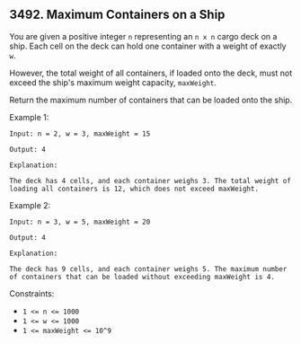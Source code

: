## 3492. Maximum Containers on a Ship

You are given a positive integer `n` representing an `n x n` cargo deck on a ship. Each cell on the deck can hold one container with a weight of exactly `w`.

However, the total weight of all containers, if loaded onto the deck, must not exceed the ship's maximum weight capacity, `maxWeight`.

Return the maximum number of containers that can be loaded onto the ship.

Example 1:

```
Input: n = 2, w = 3, maxWeight = 15

Output: 4

Explanation:

The deck has 4 cells, and each container weighs 3. The total weight of loading all containers is 12, which does not exceed maxWeight.
```

Example 2:

```
Input: n = 3, w = 5, maxWeight = 20

Output: 4

Explanation:

The deck has 9 cells, and each container weighs 5. The maximum number of containers that can be loaded without exceeding maxWeight is 4.
```

Constraints:

- `1 <= n <= 1000`
- `1 <= w <= 1000`
- `1 <= maxWeight <= 10^9`
